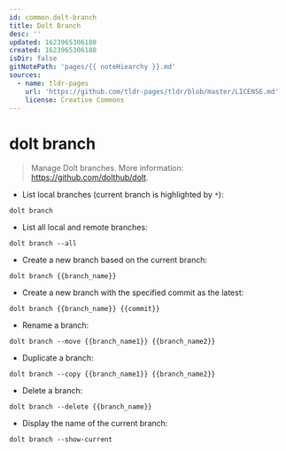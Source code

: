 ```yaml
---
id: common.dolt-branch
title: Dolt Branch
desc: ''
updated: 1623965306180
created: 1623965306180
isDir: false
gitNotePath: 'pages/{{ noteHiearchy }}.md'
sources:
  - name: tldr-pages
    url: 'https://github.com/tldr-pages/tldr/blob/master/LICENSE.md'
    license: Creative Commons
---
```

# dolt branch

> Manage Dolt branches.
> More information: <https://github.com/dolthub/dolt>.

- List local branches (current branch is highlighted by `*`):

`dolt branch`

- List all local and remote branches:

`dolt branch --all`

- Create a new branch based on the current branch:

`dolt branch {{branch_name}}`

- Create a new branch with the specified commit as the latest:

`dolt branch {{branch_name}} {{commit}}`

- Rename a branch:

`dolt branch --move {{branch_name1}} {{branch_name2}}`

- Duplicate a branch:

`dolt branch --copy {{branch_name1}} {{branch_name2}}`

- Delete a branch:

`dolt branch --delete {{branch_name}}`

- Display the name of the current branch:

`dolt branch --show-current`

